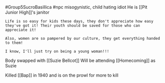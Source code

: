 #Group5SucroBasillica #npc
misogynistic, child hating idiot
He is [[Pit Junior High]]'s janitor

```
Life is so easy for kids these days, they don't appreciate how easy they've got it! Their youth should be saved for those who can appreciate it!

Also, women are so pampered by our culture, they get everything handed to them!

I know, I'll just try on being a young woman!!!
```

Body swapped with [[Suzie Bellcot]]
Will be attending [[Homecoming]] as Suzie

Killed [[Bap]] in 1940 and is on the prowl for more to kill